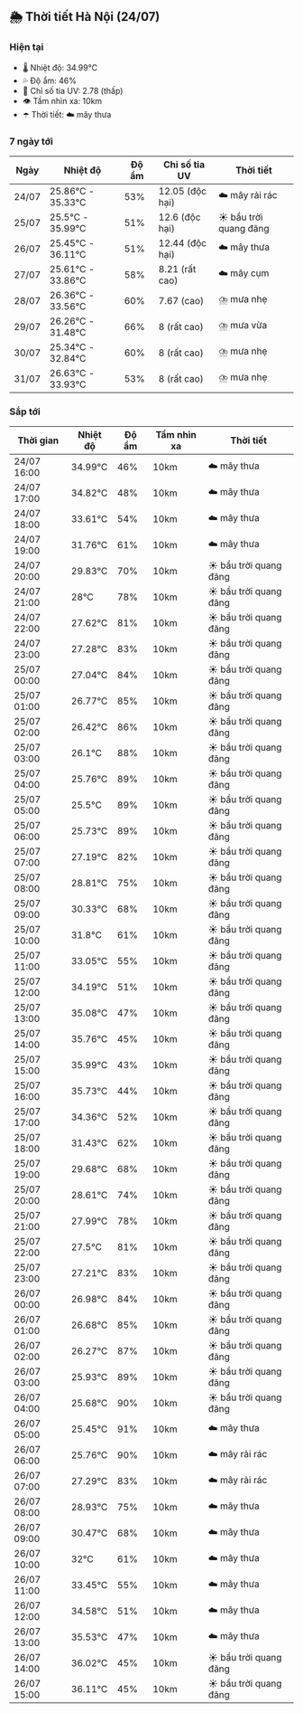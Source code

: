 ## 🌦️ Thời tiết Hà Nội (24/07)

### Hiện tại

- 🌡️ Nhiệt độ: 34.99℃
- 💦 Độ ẩm: 46%
- 🌟 Chỉ số tia UV: 2.78 (thấp)
- 👁️ Tầm nhìn xa: 10km
- ☂️ Thời tiết: ☁️ mây thưa

### 7 ngày tới

| Ngày | Nhiệt độ | Độ ẩm | Chỉ số tia UV | Thời tiết |
| --- | --- | --- | --- | --- |
| 24/07 | 25.86℃ - 35.33℃ | 53% | 12.05 (độc hại) | ☁️ mây rải rác |
| 25/07 | 25.5℃ - 35.99℃ | 51% | 12.6 (độc hại) | ☀️ bầu trời quang đãng |
| 26/07 | 25.45℃ - 36.11℃ | 51% | 12.44 (độc hại) | ☁️ mây thưa |
| 27/07 | 25.61℃ - 33.86℃ | 58% | 8.21 (rất cao) | ☁️ mây cụm |
| 28/07 | 26.36℃ - 33.56℃ | 60% | 7.67 (cao) | ⛈️ mưa nhẹ |
| 29/07 | 26.26℃ - 31.48℃ | 66% | 8 (rất cao) | ⛈️ mưa vừa |
| 30/07 | 25.34℃ - 32.84℃ | 60% | 8 (rất cao) | ⛈️ mưa nhẹ |
| 31/07 | 26.63℃ - 33.93℃ | 53% | 8 (rất cao) | ⛈️ mưa nhẹ |

### Sắp tới

| Thời gian | Nhiệt độ | Độ ẩm | Tầm nhìn xa | Thời tiết |
| --- | --- | --- | --- | --- |
| 24/07 16:00 | 34.99℃ | 46% | 10km | ☁️ mây thưa |
| 24/07 17:00 | 34.82℃ | 48% | 10km | ☁️ mây thưa |
| 24/07 18:00 | 33.61℃ | 54% | 10km | ☁️ mây thưa |
| 24/07 19:00 | 31.76℃ | 61% | 10km | ☁️ mây thưa |
| 24/07 20:00 | 29.83℃ | 70% | 10km | ☀️ bầu trời quang đãng |
| 24/07 21:00 | 28℃ | 78% | 10km | ☀️ bầu trời quang đãng |
| 24/07 22:00 | 27.62℃ | 81% | 10km | ☀️ bầu trời quang đãng |
| 24/07 23:00 | 27.28℃ | 83% | 10km | ☀️ bầu trời quang đãng |
| 25/07 00:00 | 27.04℃ | 84% | 10km | ☀️ bầu trời quang đãng |
| 25/07 01:00 | 26.77℃ | 85% | 10km | ☀️ bầu trời quang đãng |
| 25/07 02:00 | 26.42℃ | 86% | 10km | ☀️ bầu trời quang đãng |
| 25/07 03:00 | 26.1℃ | 88% | 10km | ☀️ bầu trời quang đãng |
| 25/07 04:00 | 25.76℃ | 89% | 10km | ☀️ bầu trời quang đãng |
| 25/07 05:00 | 25.5℃ | 89% | 10km | ☀️ bầu trời quang đãng |
| 25/07 06:00 | 25.73℃ | 89% | 10km | ☀️ bầu trời quang đãng |
| 25/07 07:00 | 27.19℃ | 82% | 10km | ☀️ bầu trời quang đãng |
| 25/07 08:00 | 28.81℃ | 75% | 10km | ☀️ bầu trời quang đãng |
| 25/07 09:00 | 30.33℃ | 68% | 10km | ☀️ bầu trời quang đãng |
| 25/07 10:00 | 31.8℃ | 61% | 10km | ☀️ bầu trời quang đãng |
| 25/07 11:00 | 33.05℃ | 55% | 10km | ☀️ bầu trời quang đãng |
| 25/07 12:00 | 34.19℃ | 51% | 10km | ☀️ bầu trời quang đãng |
| 25/07 13:00 | 35.08℃ | 47% | 10km | ☀️ bầu trời quang đãng |
| 25/07 14:00 | 35.76℃ | 45% | 10km | ☀️ bầu trời quang đãng |
| 25/07 15:00 | 35.99℃ | 43% | 10km | ☀️ bầu trời quang đãng |
| 25/07 16:00 | 35.73℃ | 44% | 10km | ☀️ bầu trời quang đãng |
| 25/07 17:00 | 34.36℃ | 52% | 10km | ☀️ bầu trời quang đãng |
| 25/07 18:00 | 31.43℃ | 62% | 10km | ☀️ bầu trời quang đãng |
| 25/07 19:00 | 29.68℃ | 68% | 10km | ☀️ bầu trời quang đãng |
| 25/07 20:00 | 28.61℃ | 74% | 10km | ☀️ bầu trời quang đãng |
| 25/07 21:00 | 27.99℃ | 78% | 10km | ☀️ bầu trời quang đãng |
| 25/07 22:00 | 27.5℃ | 81% | 10km | ☀️ bầu trời quang đãng |
| 25/07 23:00 | 27.21℃ | 83% | 10km | ☀️ bầu trời quang đãng |
| 26/07 00:00 | 26.98℃ | 84% | 10km | ☀️ bầu trời quang đãng |
| 26/07 01:00 | 26.68℃ | 85% | 10km | ☀️ bầu trời quang đãng |
| 26/07 02:00 | 26.27℃ | 87% | 10km | ☀️ bầu trời quang đãng |
| 26/07 03:00 | 25.93℃ | 89% | 10km | ☀️ bầu trời quang đãng |
| 26/07 04:00 | 25.68℃ | 90% | 10km | ☀️ bầu trời quang đãng |
| 26/07 05:00 | 25.45℃ | 91% | 10km | ☁️ mây thưa |
| 26/07 06:00 | 25.76℃ | 90% | 10km | ☁️ mây rải rác |
| 26/07 07:00 | 27.29℃ | 83% | 10km | ☁️ mây rải rác |
| 26/07 08:00 | 28.93℃ | 75% | 10km | ☁️ mây thưa |
| 26/07 09:00 | 30.47℃ | 68% | 10km | ☁️ mây thưa |
| 26/07 10:00 | 32℃ | 61% | 10km | ☁️ mây thưa |
| 26/07 11:00 | 33.45℃ | 55% | 10km | ☁️ mây thưa |
| 26/07 12:00 | 34.58℃ | 51% | 10km | ☁️ mây thưa |
| 26/07 13:00 | 35.53℃ | 47% | 10km | ☁️ mây thưa |
| 26/07 14:00 | 36.02℃ | 45% | 10km | ☀️ bầu trời quang đãng |
| 26/07 15:00 | 36.11℃ | 45% | 10km | ☀️ bầu trời quang đãng |
